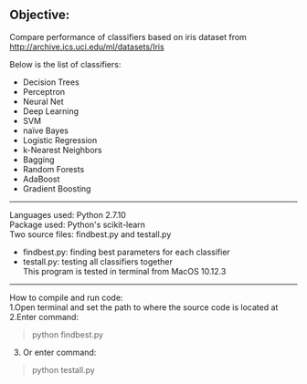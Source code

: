 ## Objective:  
Compare performance of classifiers based on iris dataset from http://archive.ics.uci.edu/ml/datasets/Iris  

Below is the list of classifiers:  
- Decision Trees
- Perceptron
- Neural Net
- Deep Learning
- SVM
- naïve Bayes
- Logistic Regression
- k-Nearest Neighbors
- Bagging
- Random Forests
- AdaBoost
- Gradient Boosting


------   
Languages used: Python 2.7.10  
Package used: Python's scikit-learn  
Two source files: findbest.py and testall.py  
- findbest.py: finding best parameters for each classifier  
- testall.py: testing all classifiers together  
This program is tested in terminal from MacOS 10.12.3     

------  
How to compile and run code:  
1.Open terminal and set the path to where the source code is located at   
2.Enter command:  
  > python findbest.py   
3. Or enter command:  
  > python testall.py  

